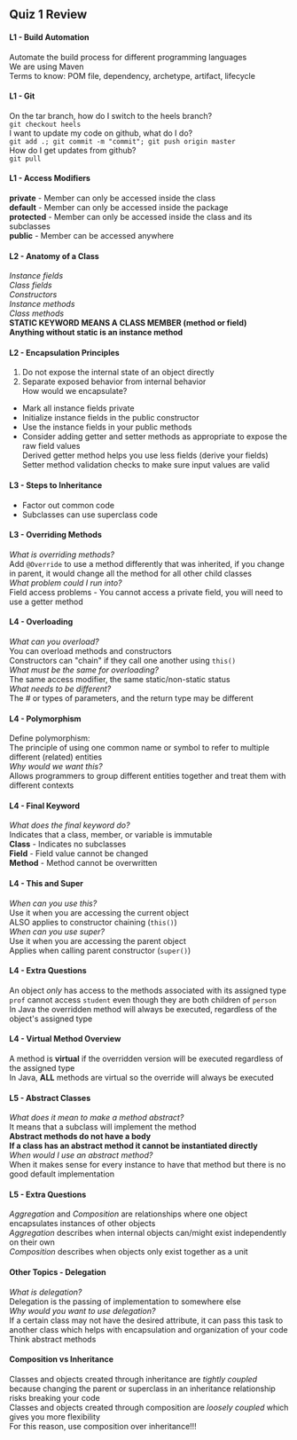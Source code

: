 ## Quiz 1 Review

#### L1 - Build Automation  
Automate the build process for different programming
languages  
We are using Maven  
Terms to know: POM file, dependency, archetype, artifact,
lifecycle  

#### L1 - Git  
On the tar branch, how do I switch to the heels branch?  
`git checkout heels`  
I want to update my code on github, what do I do?  
`git add .; git commit -m "commit"; git push origin master`  
How do I get updates from github?  
`git pull`

#### L1 - Access Modifiers  
**private** - Member can only be accessed inside the class  
**default** - Member can only be accessed inside the package  
**protected** - Member can only be accessed inside the class
and its subclasses  
**public** - Member can be accessed anywhere  

#### L2 - Anatomy of a Class  
*Instance fields*  
*Class fields*  
*Constructors*  
*Instance methods*  
*Class methods*  
**STATIC KEYWORD MEANS A CLASS MEMBER (method or field)**  
**Anything without static is an instance method**  

#### L2 - Encapsulation Principles  
1. Do not expose the internal state of an object directly
2. Separate exposed behavior from internal behavior  
How would we encapsulate?  
- Mark all instance fields private
- Initialize instance fields in the public constructor
- Use the instance fields in your public methods
- Consider adding getter and setter methods as appropriate
  to expose the raw field values  
Derived getter method helps you use less fields (derive your
fields)  
Setter method validation checks to make sure input values
are valid  

#### L3 - Steps to Inheritance  
- Factor out common code
- Subclasses can use superclass code  

#### L3 - Overriding Methods  
*What is overriding methods?*  
Add `@Override` to use a method differently that was
inherited, if you change in parent, it would change all the
method for all other child classes  
*What problem could I run into?*  
Field access problems - You cannot access a private field,
you will need to use a getter method  

#### L4 - Overloading  
*What can you overload?*  
You can overload methods and constructors  
Constructors can "chain" if they call one another using
`this()`  
*What must be the same for overloading?*  
The same access modifier, the same static/non-static status  
*What needs to be different?*  
The # or types of parameters, and the return type may be
different  

#### L4 - Polymorphism  
Define polymorphism:  
The principle of using one common name or symbol to refer to
multiple different (related) entities  
*Why would we want this?*  
Allows programmers to group different entities together and
treat them with different contexts  

#### L4 - Final Keyword  
*What does the final keyword do?*  
Indicates that a class, member, or variable is immutable  
**Class** - Indicates no subclasses  
**Field** - Field value cannot be changed  
**Method** - Method cannot be overwritten  

#### L4 - This and Super  
*When can you use this?*  
Use it when you are accessing the current object  
ALSO applies to constructor chaining (`this()`)  
*When can you use super?*  
Use it when you are accessing the parent object  
Applies when calling parent constructor (`super()`)  

#### L4 - Extra Questions  
An object *only* has access to the methods associated with
its assigned type  
`prof` cannot access `student` even though they are both
children of `person`  
In Java the overridden method will always be executed,
regardless of the object's assigned type  

#### L4 - Virtual Method Overview  
A method is **virtual** if the overridden version will be
executed regardless of the assigned type  
In Java, **ALL** methods are virtual so the override will
always be executed  

#### L5 - Abstract Classes  
*What does it mean to make a method abstract?*  
It means that a subclass will implement the method  
**Abstract methods do not have a body**  
**If a class has an abstract method it cannot be
instantiated directly**  
*When would I use an abstract method?*  
When it makes sense for every instance to have that method
but there is no good default implementation  

#### L5 - Extra Questions  
*Aggregation* and *Composition* are relationships where one
object encapsulates instances of other objects  
*Aggregation* describes when internal objects can/might
exist independently  on their own  
*Composition* describes when objects only exist together as
a unit  

#### Other Topics - Delegation  
*What is delegation?*  
Delegation is the passing of implementation to somewhere
else  
*Why would you want to use delegation?*  
If a certain class may not have the desired attribute, it
can pass this task to another class which helps with
encapsulation and organization of your code  
Think abstract methods  

#### Composition vs Inheritance  
Classes and objects created through inheritance are *tightly
coupled* because changing the parent or superclass in an
inheritance relationship risks breaking your code  
Classes and objects created through composition are *loosely
coupled* which gives you more flexibility  
For this reason, use composition over inheritance!!!  

